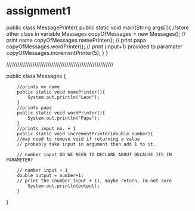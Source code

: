 # assignment1

public class MessagePrinter{
	public static void main(String args[]){
		//store other class in variable
		Messages copyOfMessages = new Messages();
		// print name
		copyOfMessages.namePrinter();
		// print papa
		copyOfMessages.wordPrinter();
		// print (input+1) provided to paramater 
		copyOfMessages.incrementPrinter(5);
	}
}

/////////////////////////////////////////////////////////

public class Messages {

		//prints my name
		public static void namePrinter(){
			System.out.println("Leon");
		}
		//prints papa
		public static void wordPrinter(){
			System.out.println("Papa");
		}
		//prints input no. + 1
		public static void incrementPrinter(double number){  
		//may need to remove void if returning a value
		// probably take input in argument then add 1 to it.

		// number input	DO WE NEED TO DECLARE ABOUT BECAUSE ITS IN PARAMETER?
	
		// number input + 1
		double output = number+1;
		// print the (number input + 1), maybe return, im not sure 
			System.out.println(output);
		}
}
